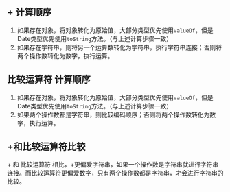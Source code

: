 ## + 计算顺序
1. 如果存在对象，将对象转化为原始值，大部分类型优先使用`valueOf`，但是Date类型优先使用`toString`方法。（与上述计算步骤一致）
2. 如果存在字符串，则将另一个运算数转化为字符串，执行字符串连接；否则将两个操作数转化为数字，执行运算。

## 比较运算符 计算顺序
1. 如果存在对象，将对象转化为原始值，大部分类型优先使用`valueOf`，但是Date类型优先使用`toString`方法。（与上述计算步骤一致）
2. 如果两个操作数都是字符串，则比较编码顺序；否则将两个操作数转化为数字，执行运算。

## +和比较运算符比较
\+ 和 比较运算符 相比，\+更偏爱字符串，如果一个操作数是字符串就进行字符串连接。而比较运算符更偏爱数字，只有两个操作数都是字符串，才会进行字符串的比较。

